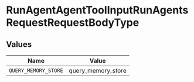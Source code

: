 # RunAgentAgentToolInputRunAgentsRequestRequestBodyType


## Values

| Name                 | Value                |
| -------------------- | -------------------- |
| `QUERY_MEMORY_STORE` | query_memory_store   |